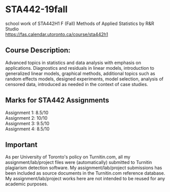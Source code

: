 # STA442-19fall
school work of STA442H1 F (Fall) Methods of Applied Statistics by R&amp;R Studio\
https://fas.calendar.utoronto.ca/course/sta442h1
## Course Description:
Advanced topics in statistics and data analysis with emphasis on applications. Diagnostics and residuals in linear models, introduction to generalized linear models, graphical methods, additional topics such as random effects models, designed experiments, model selection, analysis of censored data, introduced as needed in the context of case studies.
## Marks for STA442 Assignments
Assignment 1: 8.5/10 \
Assignment 2: 10/10 \
Assignment 3: 9.5/10 \
Assignment 4: 8.5/10 
## Important
As per University of Toronto's policy on Turnitin.com, all my assignment/lab/project files were (automatically) submitted to Turnitin plagiarism detection software. My assignment/lab/project submissions has been included as source documents in the Turnitin.com reference database. My assignment/lab/project works here are not intended to be reused for any academic purposes.
